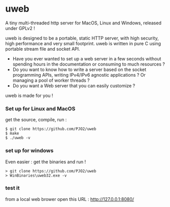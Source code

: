 # uweb
A tiny multi-threaded http server for MacOS, Linux and Windows, released under GPLv2 !

uweb is designed to be a portable, static HTTP server, with high security, high performance and very small footprint.
uweb is written in pure C using portable stream file and socket API. 

- Have you ever wanted to set up a web server in a few seconds without spending hours in the documentation or consuming to much resources ?
- Do you want to know how to write a server based on the socket programming APIs, writing IPv4/IPv6 agnostic applications  ? Or managing a pool of worker threads ?
- Do you want a Web server that you can easily customize ? 

uweb is made for you !

### Set up for Linux and MacOS
get the source, compile, run :

    $ git clone https://github.com/PJO2/uweb
    $ make
    $ ./uweb -v


### set up for windows
Even easier : get the binaries and run !

    > git clone https://github.com/PJO2/uweb
    > WinBinaries\uweb32.exe -v

### test it
from a local web brower open this URL : http://127.0.0.1:8080/



